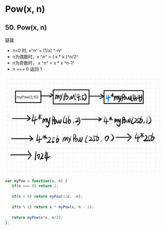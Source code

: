 # Pow(x, n)

## 50. Pow(x, n)

[链接](https://leetcode.cn/problems/powx-n/description/)  

- n<0 时, x^n^ = (1/x) ^-n^   
- n为偶数时，x ^n^ = ( x * x )^n/2^  
- n为奇数时， x ^n^ = x * x ^n-1^   
- n === 0 返回 1  


![pow](./images/pow.jpg)

```js
var myPow = function(x, n) {
   if(n === 0) return 1;

   if(n < 0) return myPow(1/x, -n);

   if(n % 2) return x * myPow(x, n - 1);

   return myPow(x*x, n/2);
};
```
